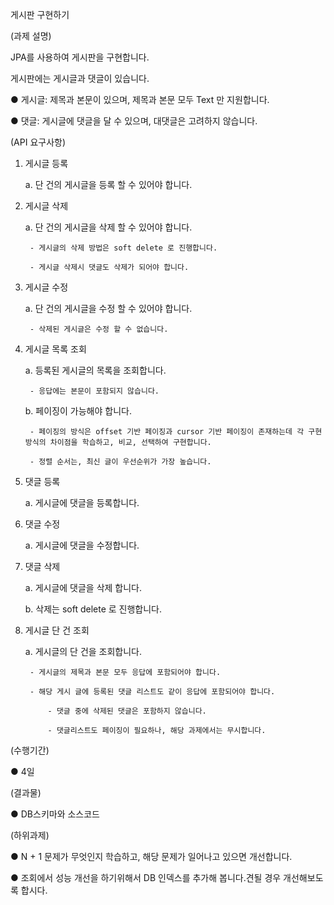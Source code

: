 게시판 구현하기


(과제 설명)

JPA를 사용하여 게시판을 구현합니다.

게시판에는 게시글과 댓글이 있습니다.

●	게시글: 제목과 본문이 있으며, 제목과 본문 모두 Text 만 지원합니다.

●	댓글: 게시글에 댓글을 달 수 있으며, 대댓글은 고려하지 않습니다.





(API 요구사항)

1. 게시글 등록

    a. 단 건의 게시글을 등록 할 수 있어야 합니다.

2. 게시글 삭제

    a. 단 건의 게시글을 삭제 할 수 있어야 합니다.

        - 게시글의 삭제 방법은 soft delete 로 진행합니다.

        - 게시글 삭제시 댓글도 삭제가 되어야 합니다.

3. 게시글 수정

    a. 단 건의 게시글을 수정 할 수 있어야 합니다.

        - 삭제된 게시글은 수정 할 수 없습니다.

4. 게시글 목록 조회

    a. 등록된 게시글의 목록을 조회합니다.

        - 응답에는 본문이 포함되지 않습니다.

    b. 페이징이 가능해야 합니다.

        - 페이징의 방식은 offset 기반 페이징과 cursor 기반 페이징이 존재하는데 각 구현방식의 차이점을 학습하고, 비교, 선택하여 구현합니다.

        - 정렬 순서는, 최신 글이 우선순위가 가장 높습니다.

5. 댓글 등록

    a. 게시글에 댓글을 등록합니다.

6. 댓글 수정

    a. 게시글에 댓글을 수정합니다.

7. 댓글 삭제

    a. 게시글에 댓글을 삭제 합니다.

    b. 삭제는 soft delete 로 진행합니다.

8. 게시글 단 건 조회

    a. 게시글의 단 건을 조회합니다.

        - 게시글의 제목과 본문 모두 응답에 포함되어야 합니다.

        - 해당 게시 글에 등록된 댓글 리스트도 같이 응답에 포함되어야 합니다.

            - 댓글 중에 삭제된 댓글은 포함하지 않습니다.

            - 댓글리스트도 페이징이 필요하나, 해당 과제에서는 무시합니다.





(수행기간)

●	4일





(결과물)

●	DB스키마와 소스코드





(하위과제)

●	N + 1 문제가 무엇인지 학습하고, 해당 문제가 일어나고 있으면 개선합니다.

●	조회에서 성능 개선을 하기위해서 DB 인덱스를 추가해 봅니다.견될 경우 개선해보도록 합시다.

